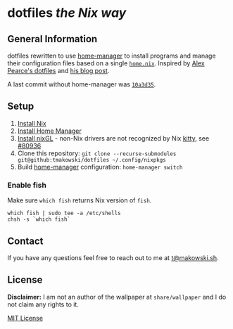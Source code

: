 # dotfiles _the Nix way_


## General Information

dotfiles rewritten to use [home-manager] to install programs and manage their configuration files
based on a single [`home.nix`](home.nix). Inspired by [Alex Pearce's dotfiles] and [his blog post].

A last commit without home-manager was [`10a3d35`].


## Setup
1. [Install Nix]
1. [Install Home Manager]
1. [Install nixGL] - non-Nix drivers are not recognized by Nix [kitty], see [#80936]
1. Clone this repository: `git clone --recurse-submodules git@github:tmakowski/dotfiles ~/.config/nixpkgs`
1. Build [home-manager] configuration: `home-manager switch`

### Enable fish
Make sure `which fish` returns Nix version of `fish`.
```
which fish | sudo tee -a /etc/shells
chsh -s `which fish`
```


## Contact
If you have any questions feel free to reach out to me at t@makowski.sh.


## License
**Disclaimer:** I am not an author of the wallpaper at `share/wallpaper` and I do not claim any rights to it.

[MIT License](LICENSE.md)


<!-- Links -->
[home-manager]: https://github.com/nix-community/home-manager
[Alex Pearce's dotfiles]: https://github.com/alexpearce/dotfiles/
[his blog post]: https://alexpearce.me/2021/07/managing-dotfiles-with-nix/
[`10a3d35`]: https://github.com/tmakowski/dotfiles/tree/10a3d353cbb55a5715f5dd62c95098a51db34b0d
[Install Nix]: https://nixos.org/download.html#nix-quick-install
[Install Home Manager]: https://github.com/nix-community/home-manager#installation
[Install nixGL]: https://github.com/guibou/nixGL
[kitty]: https://github.com/kovidgoyal/kitty
[#80936]: https://github.com/NixOS/nixpkgs/issues/80936
